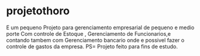 # projetothoro 
E um pequeno Projeto para gerenciamento empresarial de pequeno e medio porte
Com controle de Estoque ,  Gerenciamento de Funcionarios,e 
contando tambem com  Gerenciamento bancario onde e possivel fazer
o controle de gastos da empresa.
PS= Projeto feito para fins de estudo.
